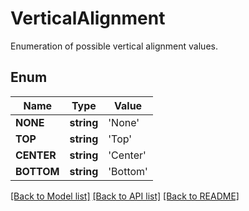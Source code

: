 # VerticalAlignment
Enumeration of possible vertical alignment values.

## Enum
Name | Type | Value
------------ | ------------- | -------------
**NONE** | **string** | 'None'
**TOP** | **string** | 'Top'
**CENTER** | **string** | 'Center'
**BOTTOM** | **string** | 'Bottom'


[[Back to Model list]](../README.md#documentation-for-models) [[Back to API list]](../README.md#documentation-for-api-endpoints) [[Back to README]](../README.md)


